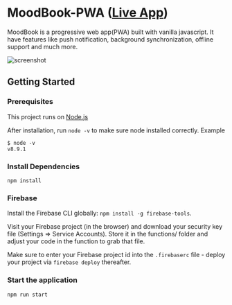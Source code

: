 # MoodBook-PWA ([Live App](https://moodbook-1e901.web.app/))

MoodBook is a progressive web app(PWA) built with vanilla javascript. It have features like push notification, background synchronization, offline support and much more.


![screenshot](https://github.com/ankitsaxena21/EthPay/blob/master/Screenshots/1.png)

## Getting Started

### Prerequisites

This project runs on [Node.js](https://nodejs.org/en/)

After installation, run `node -v` to make sure node installed correctly. Example

```
$ node -v
v8.9.1
```

### Install Dependencies

```
npm install
```

### Firebase

Install the Firebase CLI globally: `npm install -g firebase-tools`.

Visit your Firebase project (in the browser) and download your security key file (Settings => Service Accounts). Store it in the functions/ folder and adjust your code in the function to grab that file.

Make sure to enter your Firebase project id into the `.firebaserc` file - deploy your project via `firebase deploy` thereafter.

### Start the application

```
npm run start
```

